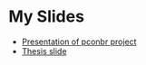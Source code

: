 # My Slides

- [Presentation of pconbr project](index.html?name=pconbr)
- [Thesis slide](index.html?name=thesis)


